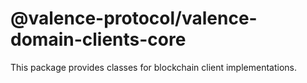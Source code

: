 # @valence-protocol/valence-domain-clients-core

This package provides classes for blockchain client implementations.
